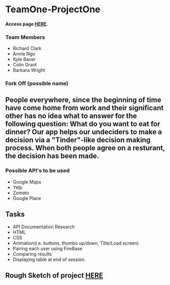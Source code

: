 # TeamOne-ProjectOne
#### Access page [HERE](https://kylecom2000.github.io/TeamOne-ProjectOne/).

### Team Members
* Richard Clark
* Annie Ngo
* Kyle Bauer
* Colin Grant
* Barbara Wright

### Fork Off (possible name)
## People everywhere, since the beginning of time have come home from work and their significant other has no idea what to answer for the following question: What do you want to eat for dinner?  Our app helps our undeciders to make a decision via a "Tinder"-like decision making process. When both people agree on a resturant, the decision has been made.

### Possible API's to be used
* Google Maps
* Yelp
* Zomato
* Google Place

## Tasks
* API Documentation Research
* HTML 
* CSS
* Animation(i.e. buttons, thumbs up/down, Title/Load screen)
* Pairing each user using FireBase
* Comparing results
* Displaying table at end of session.

## Rough Sketch of project [HERE](assets/images/RoughDraft.JPG)